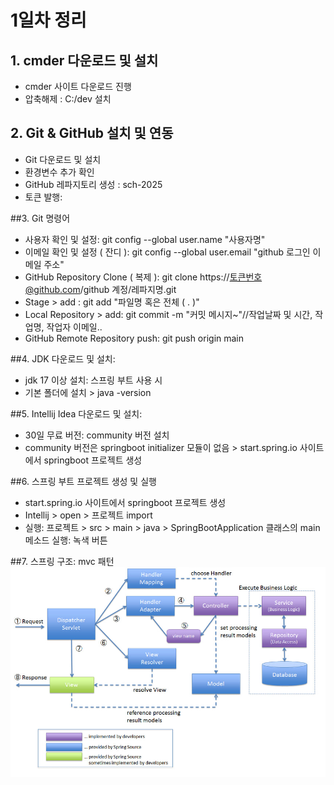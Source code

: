 # 1일차 정리 


## 1. cmder 다운로드 및 설치
- cmder 사이트 다운로드 진행
- 압축해제 : C:/dev 설치


## 2. Git & GitHub 설치 및 연동
- Git 다운로드 및 설치 
- 환경변수 추가 확인 
- GitHub 레파지토리 생성 : sch-2025
- 토큰 발행:

##3. Git 명령어
- 사용자 확인 및 설정: git config --global user.name "사용자명"
- 이메일 확인 및 설정 ( 잔디 ): git config --global user.email "github 로그인 이메일 주소"
- GitHub Repository Clone ( 복제 ): git clone https://토큰번호@github.com/github 계정/레파지명.git
- Stage > add : git add "파일명 혹은 전체 ( . )" 
- Local Repository > add: git commit -m "커밋 메시지~"//작업날짜 및 시간, 작업명, 작업자 이메일..
- GitHub Remote Repository push: git push origin main 

##4. JDK 다운로드 및 설치:
- jdk 17 이상 설치: 스프링 부트 사용 시 
- 기본 폴더에 설치 > java -version 

##5. Intellij Idea 다운로드 및 설치:
- 30일 무료 버전: community 버전 설치
- community 버전은 springboot initializer 모듈이 없음 > start.spring.io 사이트에서 springboot 프로젝트 생성

##6. 스프링 부트 프로젝트 생성 및 실행
- start.spring.io 사이트에서 springboot 프로젝트 생성
- Intellij > open > 프로젝트 import
- 실행: 프로젝트 > src > main > java > SpringBootApplication 클래스의 main 메소드 실행: 녹색 버튼

##7. 스프링 구조: mvc 패턴
<img src = "images/mvc.jpg" width="600">

 